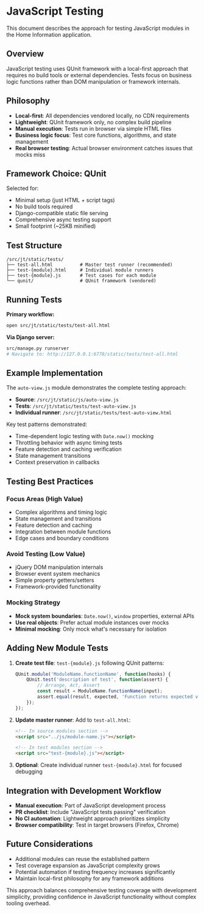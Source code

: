 # JavaScript Testing

This document describes the approach for testing JavaScript modules in the Home Information application.

## Overview

JavaScript testing uses QUnit framework with a local-first approach that requires no build tools or external dependencies. Tests focus on business logic functions rather than DOM manipulation or framework internals.

## Philosophy

- **Local-first**: All dependencies vendored locally, no CDN requirements
- **Lightweight**: QUnit framework only, no complex build pipeline
- **Manual execution**: Tests run in browser via simple HTML files
- **Business logic focus**: Test core functions, algorithms, and state management
- **Real browser testing**: Actual browser environment catches issues that mocks miss

## Framework Choice: QUnit

Selected for:
- Minimal setup (just HTML + script tags)
- No build tools required
- Django-compatible static file serving
- Comprehensive async testing support
- Small footprint (~25KB minified)

## Test Structure

```
/src/jt/static/tests/
├── test-all.html          # Master test runner (recommended)
├── test-{module}.html     # Individual module runners
├── test-{module}.js       # Test cases for each module
└── qunit/                 # QUnit framework (vendored)
```

## Running Tests

**Primary workflow:**
```bash
open src/jt/static/tests/test-all.html
```

**Via Django server:**
```bash
src/manage.py runserver
# Navigate to: http://127.0.0.1:6778/static/tests/test-all.html
```

## Example Implementation

The `auto-view.js` module demonstrates the complete testing approach:

- **Source**: `/src/jt/static/js/auto-view.js` 
- **Tests**: `/src/jt/static/tests/test-auto-view.js`
- **Individual runner**: `/src/jt/static/tests/test-auto-view.html`

Key test patterns demonstrated:
- Time-dependent logic testing with `Date.now()` mocking
- Throttling behavior with async timing tests
- Feature detection and caching verification
- State management transitions
- Context preservation in callbacks

## Testing Best Practices

### Focus Areas (High Value)
- Complex algorithms and timing logic
- State management and transitions
- Feature detection and caching
- Integration between module functions
- Edge cases and boundary conditions

### Avoid Testing (Low Value)
- jQuery DOM manipulation internals
- Browser event system mechanics
- Simple property getters/setters
- Framework-provided functionality

### Mocking Strategy
- **Mock system boundaries**: `Date.now()`, `window` properties, external APIs
- **Use real objects**: Prefer actual module instances over mocks
- **Minimal mocking**: Only mock what's necessary for isolation

## Adding New Module Tests

1. **Create test file**: `test-{module}.js` following QUnit patterns:
   ```javascript
   QUnit.module('ModuleName.functionName', function(hooks) {
       QUnit.test('description of test', function(assert) {
           // Arrange, Act, Assert
           const result = ModuleName.functionName(input);
           assert.equal(result, expected, 'Function returns expected value');
       });
   });
   ```

2. **Update master runner**: Add to `test-all.html`:
   ```html
   <!-- In source modules section -->
   <script src="../js/module-name.js"></script>
   
   <!-- In test modules section -->  
   <script src="test-{module}.js"></script>
   ```

3. **Optional**: Create individual runner `test-{module}.html` for focused debugging

## Integration with Development Workflow

- **Manual execution**: Part of JavaScript development process
- **PR checklist**: Include "JavaScript tests passing" verification
- **No CI automation**: Lightweight approach prioritizes simplicity
- **Browser compatibility**: Test in target browsers (Firefox, Chrome)

## Future Considerations

- Additional modules can reuse the established pattern
- Test coverage expansion as JavaScript complexity grows  
- Potential automation if testing frequency increases significantly
- Maintain local-first philosophy for any framework additions

This approach balances comprehensive testing coverage with development simplicity, providing confidence in JavaScript functionality without complex tooling overhead.
